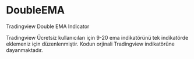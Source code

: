 # DoubleEMA
Tradingview Double EMA Indicator

Tradingview Ücretsiz kullanıcıları için 9-20 ema indikatörünü tek indikatörde eklemeniz için düzenlenmiştir. Kodun orjinali Tradingview indikatörüne dayanmaktadır.
